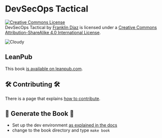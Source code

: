 # DevSecOps Tactical

<a rel="license" href="http://creativecommons.org/licenses/by-sa/4.0/"><img alt="Creative Commons License" style="border-width:0" src="https://i.creativecommons.org/l/by-sa/4.0/80x15.png" /></a><br /><span xmlns:dct="http://purl.org/dc/terms/" href="http://purl.org/dc/dcmitype/Text" property="dct:title" rel="dct:type">DevSecOps Tactical</span> by <a xmlns:cc="http://creativecommons.org/ns#" href="https://github.com/thedevilsvoice/devsecops_tactical_book" property="cc:attributionName" rel="cc:attributionURL">Franklin Diaz</a> is licensed under a <a rel="license" href="http://creativecommons.org/licenses/by-sa/4.0/">Creative Commons Attribution-ShareAlike 4.0 International License</a>.

![Cloudy](https://github.com/thedevilsvoice/devsecops_tactical_book/blob/main/images/sky-690293_1920.jpg)

## LeanPub

This book [is available on leanpub.com](https://leanpub.com/devops_tacktical_book/).

## :hammer_and_wrench: Contributing :hammer_and_wrench:

There is a page that explains [how to contribute](CONTRIBUTING.md).

## :blue_book: Generate the Book :orange_book:

- Set up the dev environment [as explained in the docs](docs/nix.md)
- change to the book directory and type `make book`
